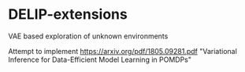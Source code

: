 # DELIP-extensions
VAE based exploration of unknown environments 

Attempt to implement https://arxiv.org/pdf/1805.09281.pdf "Variational Inference for Data-Efficient Model Learning in POMDPs"
